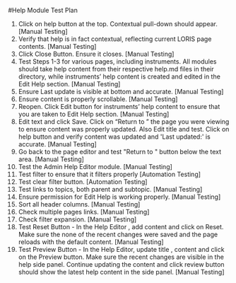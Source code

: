 #Help Module Test Plan

1.  Click on help button at the top. Contextual pull-down should appear.
    [Manual Testing]
2.  Verify that help is in fact contextual, reflecting current LORIS page contents.
    [Manual Testing]
3.  Click Close Button. Ensure it closes.
    [Manual Testing]
4.  Test Steps 1-3 for various pages, including instruments. All modules should take help content from their respective help.md files in their directory, while instruments’ help content is created and edited in the Edit Help section.
    [Manual Testing]
5.  Ensure Last update is visible at bottom and accurate.
    [Manual Testing]
6.  Ensure content is properly scrollable.
    [Manual Testing]
7.  Reopen. Click Edit button for instruments’ help content to ensure that you are taken to Edit Help section.
    [Manual Testing]
8.  Edit text and click Save. Click on “Return to ” the page you were viewing to ensure content was properly updated. Also Edit title and test. Click on help button and verify content was updated and 'Last updated:' is accurate.
    [Manual Testing]
9.  Go back to the page editor and test "Return to " button below the text area.
    [Manual Testing]
10. Test the Admin Help Editor module.
    [Manual Testing]
11. Test filter to ensure that it filters properly
    [Automation Testing]
12. Test clear filter button.
    [Automation Testing]
13. Test links to topics, both parent and subtopic.
    [Manual Testing]
15. Ensure permission for Edit Help is working properly.
    [Manual Testing]
16. Sort all header columns.
    [Manual Testing]
17. Check multiple pages links.
    [Manual Testing]
18. Check filter expansion.
    [Manual Testing]
19. Test Reset Button - In the Help Editor , add content and click on Reset. Make sure the none of the recent changes were
    saved and the page reloads with the default content.
    [Manual Testing]
20. Test Preview Button - In the Help Editor, update title , content and click on the Preview button. Make sure
    the recent changes are visible in the help side panel. Continue updating the content and click review button should
    show the latest help content in the side panel.
    [Manual Testing]
